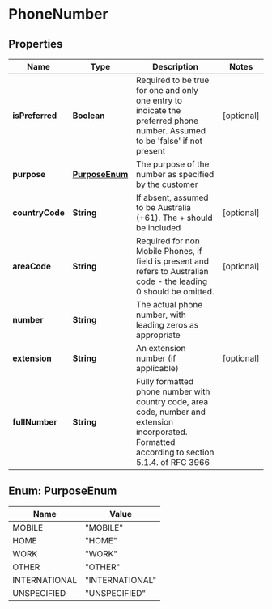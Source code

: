 # PhoneNumber

## Properties
Name | Type | Description | Notes
------------ | ------------- | ------------- | -------------
**isPreferred** | **Boolean** | Required to be true for one and only one entry to indicate the preferred phone number.  Assumed to be &#x27;false&#x27; if not present |  [optional]
**purpose** | [**PurposeEnum**](#PurposeEnum) | The purpose of the number as specified by the customer | 
**countryCode** | **String** | If absent, assumed to be Australia (+61). The + should be included |  [optional]
**areaCode** | **String** | Required for non Mobile Phones, if field is present and refers to Australian code - the leading 0 should be omitted. |  [optional]
**number** | **String** | The actual phone number, with leading zeros as appropriate | 
**extension** | **String** | An extension number (if applicable) |  [optional]
**fullNumber** | **String** | Fully formatted phone number with country code, area code, number and extension incorporated. Formatted according to section 5.1.4. of RFC 3966 | 

<a name="PurposeEnum"></a>
## Enum: PurposeEnum
Name | Value
---- | -----
MOBILE | &quot;MOBILE&quot;
HOME | &quot;HOME&quot;
WORK | &quot;WORK&quot;
OTHER | &quot;OTHER&quot;
INTERNATIONAL | &quot;INTERNATIONAL&quot;
UNSPECIFIED | &quot;UNSPECIFIED&quot;
